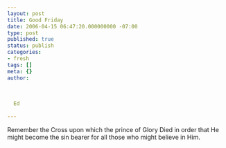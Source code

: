 ```yaml
---
layout: post
title: Good Friday
date: 2006-04-15 06:47:20.000000000 -07:00
type: post
published: true
status: publish
categories:
- fresh
tags: []
meta: {}
author:
  
  
  
  Ed
  
---
```

<p>Remember the Cross upon which the prince of Glory Died in order that He might become the sin bearer for all those who might believe in Him.</p>
